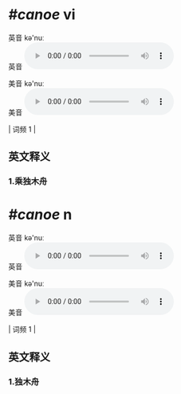 # ***\#canoe*** vi
英音 kə'nuː  
英音
<audio src="./media/canoe1.aac" controls="controls"></audio>

美音 kə'nuː  
美音
<audio src="./media/canoe2.aac" controls="controls"></audio>



| 词频 1 |  

英文释义
---
### 1.**乘独木舟**  


# ***\#canoe*** n
英音 kə'nuː  
英音
<audio src="./media/canoe1.aac" controls="controls"></audio>

美音 kə'nuː  
美音
<audio src="./media/canoe2.aac" controls="controls"></audio>



| 词频 1 |  

英文释义
---
### 1.**独木舟**  


